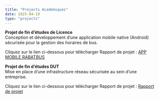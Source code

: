 ```yaml
---
title: "Projects Académiques"
date: 2025-04-19
type: "projects"
---
```



**Projet de fin d’études de Licence**  
Conception et développement d’une application mobile native (Android) sécurisée pour la gestion des horaires de bus.

Cliquez sur le lien ci-dessous pour télécharger Rapport de projet :
[APP MOBILE RABATBUS](https://drive.google.com/file/d/1apfgyZNvCwIlNpLLN_2YA9ct9fY7EIc2/view?usp=drive_link)


**Projet de fin d’études DUT**  
Mise en place d’une infrastructure réseau sécurisée au sein d’une entreprise.

Cliquez sur le lien ci-dessous pour télécharger Rapport de projet :
[Rapport de projet](https://drive.google.com/file/d/1U7dSk0FZj9LfMT9lfjs4prLmUC4WAnmq/view?usp=drive_link)
